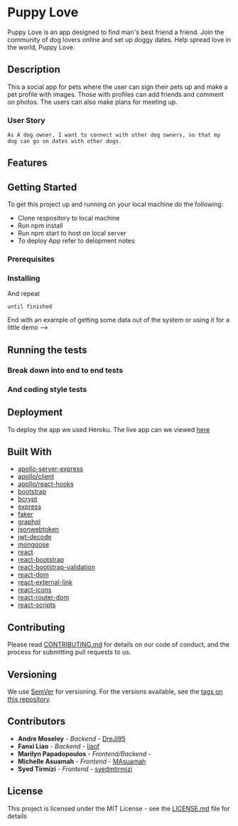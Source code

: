 # Puppy Love

Puppy Love is an app designed to find man's best friend a friend. Join the community of dog lovers online and set up doggy dates. Help spread love in the world, Puppy Love.

## Description

This a social app for pets where the user can sign their pets up and make a pet profile with images. Those with profiles can add friends and comment on photos.
The users can also make plans for meeting up.

### User Story
`As A dog owner, I want to connect with other dog owners, so that my dog can go on dates with other dogs.`

## Features

## Getting Started

To get this project up and running on your local machine do the following:
- Clone respository to local machine
- Run npm install 
- Run npm start to host on local server 
- To deploy App refer to delopment notes

### Prerequisites

<!-- What things you need to install the software and how to install them

```
Give examples
``` -->

### Installing

<!-- <!-- A step by step series of examples that tell you how to get a development env running

Say what the step will be -->

<!-- ```
Give the example
``` -->

And repeat

```
until finished
```

End with an example of getting some data out of the system or using it for a little demo -->

## Running the tests

<!-- Explain how to run the automated tests for this system -->

### Break down into end to end tests

<!-- Explain what these tests test and why

```
Give an example
``` -->

### And coding style tests

<!-- Explain what these tests test and why

```
Give an example
``` -->

## Deployment

To deploy the app we used Heroku. The live app can we viewed [here](https://puppy-love-date.herokuapp.com/)

## Built With

* [apollo-server-express](http://www.dropwizard.io/1.0.2/docs/)
* [apollo/client]()
* [apollo/react-hooks]()
* [bootstrap]()
* [bcrypt](https://maven.apache.org/) 
* [express](https://rometools.github.io/rome/)
* [faker]()
* [graphql]()
* [jsonwebtoken]()
* [jwt-decode]()
* [mongoose]()
* [react]()
* [react-bootstrap]()
* [react-bootstrap-validation]()
* [react-dom]()
* [react-external-link]()
* [react-icons]()
* [react-router-dom]()
* [react-scripts]()

## Contributing

Please read [CONTRIBUTING.md](https://gist.github.com/PurpleBooth/b24679402957c63ec426) for details on our code of conduct, and the process for submitting pull requests to us.

## Versioning

We use [SemVer](http://semver.org/) for versioning. For the versions available, see the [tags on this repository](https://github.com/your/project/tags). 

## Contributors

* **Andre Moseley** - *Backend* - [DreJI95](https://github.com/DreJI95)
* **Fanxi Liao** - *Backend* - [liaof](https://github.com/liaof)
* **Marilyn Papadopoulos** - *Frontend/Backend* - []()
* **Michelle Asuamah** - *Frontend* - [MAsuamah](https://github.com/MAsuamah)
* **Syed Tirmizi** - *Frontend* - [syedmtirmizi](https://github.com/syedmtirmizi)


## License

This project is licensed under the MIT License - see the [LICENSE.md](LICENSE.md) file for details
